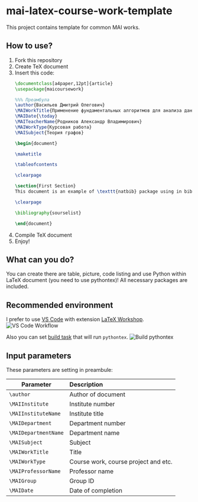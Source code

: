 # mai-latex-course-work-template
This project contains template for common MAI works.

## How to use?
1. Fork this repository
2. Create TeX document
3. Insert this code:
    ```latex
    \documentclass[a4paper,12pt]{article}
    \usepackage{maicoursework}

    %%% Преамбула
    \author{Васильев Дмитрий Олегович}
    \MAIWorkTitle{Применение фундаментальных алгоритмов для анализа данных}
    \MAIDate{\today}
    \MAITeacherName{Родников Александр Владимирович}
    \MAIWorkType{Курсовая работа}
    \MAISubject{Теория графов}

    \begin{document}

    \maketitle

    \tableofcontents

    \clearpage

    \section{First Section}
    This document is an example of \texttt{natbib} package using in bibliography management. Three items are cited: \textit{The \LaTeX\ Companion} book \cite{latexcompanion}, the Einstein journal paper \citet{einstein}, and the Donald Knuth's website \cite{knuthwebsite}. The \LaTeX\ related items are \cite{latexcompanion,knuthwebsite}.

    \clearpage

    \bibliography{sourselist}

    \end{document}
    ```
4. Compile TeX document
5. Enjoy!

## What can you do?
You can create there are table, picture, code listing and use Python within LaTeX document (you need to use pythontex)! All necessary packages are included.

## Recommended environment
I prefer to use [VS Code](https://code.visualstudio.com/) with extension [LaTeX Workshop](https://marketplace.visualstudio.com/items?itemName=James-Yu.latex-workshop).
![VS Code Workflow](https://github.com/James-Yu/LaTeX-Workshop/raw/master/demo_media/preview.gif)

Also you can set [build task](https://code.visualstudio.com/docs/editor/tasks#_custom-tasks) that will run ```pythontex```.
![Build pythontex](https://psv4.userapi.com/c856428/u170702424/docs/d9/7a40900ee798/vs_code_task_buid.gif)

## Input parameters
These parameters are setting in preambule:

| Parameter                | Description                          |
| ------------------------ |:------------------------------------ |
| ```\author```            | Author of document                   |
| ```\MAIInstitute```      | Institute number                     |
| ```\MAIInstituteName```  | Institute title                      |
| ```\MAIDepartment```     | Department number                    |
| ```\MAIDepartmentName``` | Department name                      |
| ```\MAISubject```        | Subject                              |
| ```\MAIWorkTitle```      | Title                                |
| ```\MAIWorkType```       | Course work, course project and etc. |
| ```\MAIProfessorName```  | Professor name                       |
| ```\MAIGroup```          | Group ID                             |
| ```\MAIDate```           | Date of completion                   |